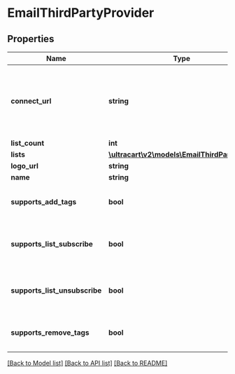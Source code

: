 # EmailThirdPartyProvider

## Properties
Name | Type | Description | Notes
------------ | ------------- | ------------- | -------------
**connect_url** | **string** | URL to the settings screen to connect.  Null if the provider is already connected. | [optional] 
**list_count** | **int** | list_count | [optional] 
**lists** | [**\ultracart\v2\models\EmailThirdPartyList[]**](EmailThirdPartyList.md) | lists | [optional] 
**logo_url** | **string** | logo_url | [optional] 
**name** | **string** | name | [optional] 
**supports_add_tags** | **bool** | True if this provider can support adding tags | [optional] 
**supports_list_subscribe** | **bool** | True if this provider can support list subscribe | [optional] 
**supports_list_unsubscribe** | **bool** | True if this provider can support list unsubscribe | [optional] 
**supports_remove_tags** | **bool** | True if this provider can support remove tags | [optional] 

[[Back to Model list]](../README.md#documentation-for-models) [[Back to API list]](../README.md#documentation-for-api-endpoints) [[Back to README]](../README.md)


